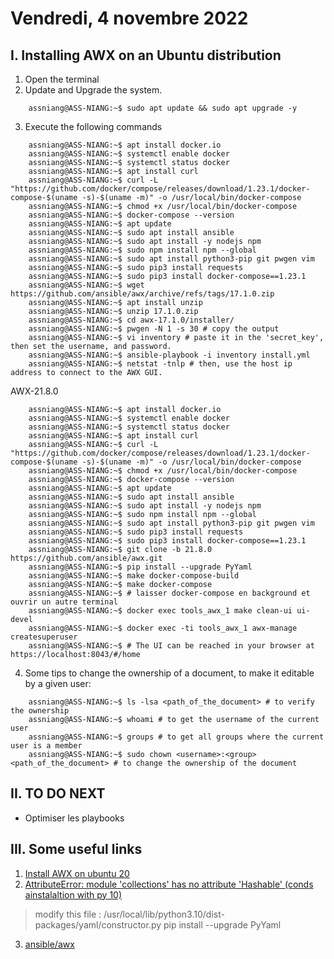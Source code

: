 # Vendredi, 4 novembre 2022
## I. Installing AWX on an Ubuntu distribution
1. Open the terminal
2. Update and Upgrade the system.
```shell
    assniang@ASS-NIANG:~$ sudo apt update && sudo apt upgrade -y
```
3. Execute the following commands
```shell
    assniang@ASS-NIANG:~$ apt install docker.io
    assniang@ASS-NIANG:~$ systemctl enable docker
    assniang@ASS-NIANG:~$ systemctl status docker
    assniang@ASS-NIANG:~$ apt install curl
    assniang@ASS-NIANG:~$ curl -L "https://github.com/docker/compose/releases/download/1.23.1/docker-compose-$(uname -s)-$(uname -m)" -o /usr/local/bin/docker-compose
    assniang@ASS-NIANG:~$ chmod +x /usr/local/bin/docker-compose
    assniang@ASS-NIANG:~$ docker-compose --version
    assniang@ASS-NIANG:~$ apt update
    assniang@ASS-NIANG:~$ sudo apt install ansible
    assniang@ASS-NIANG:~$ sudo apt install -y nodejs npm
    assniang@ASS-NIANG:~$ sudo npm install npm --global
    assniang@ASS-NIANG:~$ sudo apt install python3-pip git pwgen vim
    assniang@ASS-NIANG:~$ sudo pip3 install requests
    assniang@ASS-NIANG:~$ sudo pip3 install docker-compose==1.23.1
    assniang@ASS-NIANG:~$ wget https://github.com/ansible/awx/archive/refs/tags/17.1.0.zip
    assniang@ASS-NIANG:~$ apt install unzip
    assniang@ASS-NIANG:~$ unzip 17.1.0.zip
    assniang@ASS-NIANG:~$ cd awx-17.1.0/installer/
    assniang@ASS-NIANG:~$ pwgen -N 1 -s 30 # copy the output
    assniang@ASS-NIANG:~$ vi inventory # paste it in the 'secret_key', then set the username, and password.
    assniang@ASS-NIANG:~$ ansible-playbook -i inventory install.yml
    assniang@ASS-NIANG:~$ netstat -tnlp # then, use the host ip address to connect to the AWX GUI.
```
AWX-21.8.0
```shell
    assniang@ASS-NIANG:~$ apt install docker.io
    assniang@ASS-NIANG:~$ systemctl enable docker
    assniang@ASS-NIANG:~$ systemctl status docker
    assniang@ASS-NIANG:~$ apt install curl
    assniang@ASS-NIANG:~$ curl -L "https://github.com/docker/compose/releases/download/1.23.1/docker-compose-$(uname -s)-$(uname -m)" -o /usr/local/bin/docker-compose
    assniang@ASS-NIANG:~$ chmod +x /usr/local/bin/docker-compose
    assniang@ASS-NIANG:~$ docker-compose --version
    assniang@ASS-NIANG:~$ apt update
    assniang@ASS-NIANG:~$ sudo apt install ansible
    assniang@ASS-NIANG:~$ sudo apt install -y nodejs npm
    assniang@ASS-NIANG:~$ sudo npm install npm --global
    assniang@ASS-NIANG:~$ sudo apt install python3-pip git pwgen vim
    assniang@ASS-NIANG:~$ sudo pip3 install requests
    assniang@ASS-NIANG:~$ sudo pip3 install docker-compose==1.23.1
    assniang@ASS-NIANG:~$ git clone -b 21.8.0 https://github.com/ansible/awx.git
    assniang@ASS-NIANG:~$ pip install --upgrade PyYaml
    assniang@ASS-NIANG:~$ make docker-compose-build
    assniang@ASS-NIANG:~$ make docker-compose 
    assniang@ASS-NIANG:~$ # laisser docker-compose en background et ouvrir un autre terminal
    assniang@ASS-NIANG:~$ docker exec tools_awx_1 make clean-ui ui-devel
    assniang@ASS-NIANG:~$ docker exec -ti tools_awx_1 awx-manage createsuperuser
    assniang@ASS-NIANG:~$ # The UI can be reached in your browser at https://localhost:8043/#/home

```


4. Some tips to change the ownership of a document, to make it editable by a given user:
```shell
    assniang@ASS-NIANG:~$ ls -lsa <path_of_the_document> # to verify the ownership
    assniang@ASS-NIANG:~$ whoami # to get the username of the current user
    assniang@ASS-NIANG:~$ groups # to get all groups where the current user is a member
    assniang@ASS-NIANG:~$ sudo chown <username>:<group> <path_of_the_document> # to change the ownership of the document
```


## II. TO DO NEXT
- Optimiser les playbooks

## III. Some useful links

1. [Install AWX on ubuntu 20](https://www.youtube.com/watch?v=NolU7yKfLGU)
2. [AttributeError: module 'collections' has no attribute 'Hashable' (conds ainstalaltion with py 10)](https://github.com/ablab/spades/issues/873)
> modify this file : /usr/local/lib/python3.10/dist-packages/yaml/constructor.py
> pip install --upgrade PyYaml
3. [ansible/awx](https://github.com/ansible/awx/tree/devel/tools/docker-compose)
